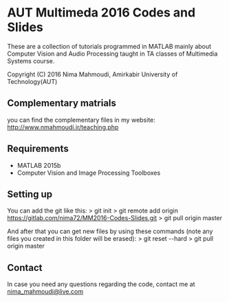 # AUT Multimeda 2016 Codes and Slides

These are a collection of tutorials programmed in MATLAB mainly 
about Computer Vision and Audio Processing taught in TA classes of
Multimedia Systems course.

Copyright (C) 2016 Nima Mahmoudi, Amirkabir University of Technology(AUT)

## Complementary matrials
you can find the complementary files in my website:
http://www.nmahmoudi.ir/teaching.php

## Requirements

* MATLAB 2015b
* Computer Vision and Image Processing Toolboxes

## Setting up

You can add the git like this:
	> git init
	> git remote add origin https://gitlab.com/nima72/MM2016-Codes-Slides.git
	> git pull origin master

And after that you can get new files by using these commands (note any files you created in this folder will be erased):
	> git reset --hard
	> git pull origin master

## Contact

In case you need any questions regarding the code, contact me at nima_mahmoudi@live.com
